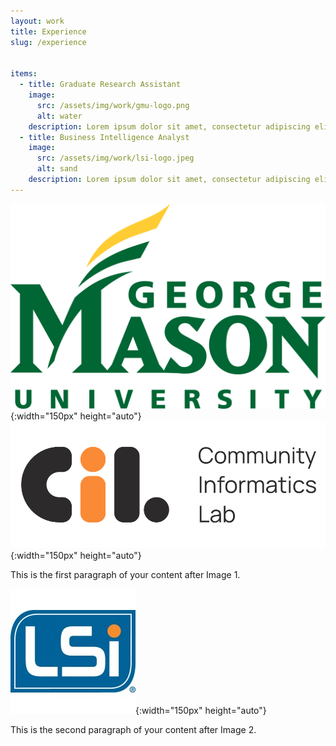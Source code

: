 ```yaml
---
layout: work
title: Experience
slug: /experience


items:
  - title: Graduate Research Assistant
    image:
      src: /assets/img/work/gmu-logo.png
      alt: water
    description: Lorem ipsum dolor sit amet, consectetur adipiscing elit
  - title: Business Intelligence Analyst
    image:
      src: /assets/img/work/lsi-logo.jpeg
      alt: sand
    description: Lorem ipsum dolor sit amet, consectetur adipiscing elit, sed do eiusmod te
---
```



![GMU logo](/assets/img/work/gmu-logo.png){:width="150px" height="auto"} ![CIL logo](/assets/img/work/cil_logo.png){:width="150px" height="auto"}

This is the first paragraph of your content after Image 1.

![LSI](/assets/img/work/lsi-logo.jpeg){:width="150px" height="auto"}

This is the second paragraph of your content after Image 2.



<br />
<br />
